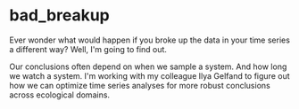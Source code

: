 # bad_breakup
Ever wonder what would happen if you broke up the data in your time series a different way? Well, I'm going to find out.

Our conclusions often depend on when we sample a system. And how long we watch a system. I'm working with my colleague Ilya Gelfand to figure out how we can optimize time series analyses for more robust conclusions across ecological domains.
